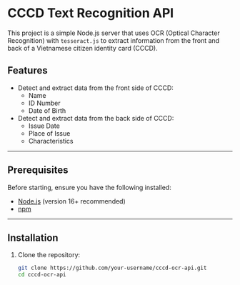 # CCCD Text Recognition API

This project is a simple Node.js server that uses OCR (Optical Character Recognition) with `tesseract.js` to extract information from the front and back of a Vietnamese citizen identity card (CCCD).

## Features

- Detect and extract data from the front side of CCCD:
  - Name
  - ID Number
  - Date of Birth
- Detect and extract data from the back side of CCCD:
  - Issue Date
  - Place of Issue
  - Characteristics

---

## Prerequisites

Before starting, ensure you have the following installed:

- [Node.js](https://nodejs.org/) (version 16+ recommended)
- [npm](https://www.npmjs.com/)

---

## Installation

1. Clone the repository:

   ```bash
   git clone https://github.com/your-username/cccd-ocr-api.git
   cd cccd-ocr-api
